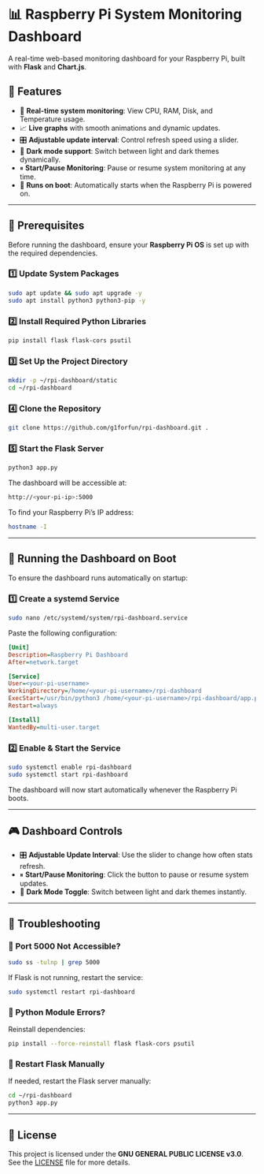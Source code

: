 # 📊 Raspberry Pi System Monitoring Dashboard

A real-time web-based monitoring dashboard for your Raspberry Pi, built with **Flask** and **Chart.js**.

## 🚀 Features
- 📡 **Real-time system monitoring**: View CPU, RAM, Disk, and Temperature usage.  
- 📈 **Live graphs** with smooth animations and dynamic updates.  
- 🎛 **Adjustable update interval**: Control refresh speed using a slider.  
- 🌙 **Dark mode support**: Switch between light and dark themes dynamically.  
- ⏸ **Start/Pause Monitoring**: Pause or resume system monitoring at any time.  
- 🔧 **Runs on boot**: Automatically starts when the Raspberry Pi is powered on.  

---

## 📌 Prerequisites
Before running the dashboard, ensure your **Raspberry Pi OS** is set up with the required dependencies.

### 1️⃣ Update System Packages
```sh
sudo apt update && sudo apt upgrade -y
sudo apt install python3 python3-pip -y
```

### 2️⃣ Install Required Python Libraries
```sh
pip install flask flask-cors psutil
```

### 3️⃣ Set Up the Project Directory
```sh
mkdir -p ~/rpi-dashboard/static
cd ~/rpi-dashboard
```

### 4️⃣ Clone the Repository
```sh
git clone https://github.com/g1forfun/rpi-dashboard.git .
```

### 5️⃣ Start the Flask Server
```sh
python3 app.py
```

The dashboard will be accessible at:
```sh
http://<your-pi-ip>:5000
```

To find your Raspberry Pi’s IP address:
```sh
hostname -I
```

---

## 📜 Running the Dashboard on Boot
To ensure the dashboard runs automatically on startup:

### 1️⃣ Create a systemd Service
```sh
sudo nano /etc/systemd/system/rpi-dashboard.service
```

Paste the following configuration:
```ini
[Unit]
Description=Raspberry Pi Dashboard
After=network.target

[Service]
User=<your-pi-username>
WorkingDirectory=/home/<your-pi-username>/rpi-dashboard
ExecStart=/usr/bin/python3 /home/<your-pi-username>/rpi-dashboard/app.py
Restart=always

[Install]
WantedBy=multi-user.target
```

### 2️⃣ Enable & Start the Service
```sh
sudo systemctl enable rpi-dashboard
sudo systemctl start rpi-dashboard
```

The dashboard will now start automatically whenever the Raspberry Pi boots.

---

## 🎮 Dashboard Controls
- 🎛 **Adjustable Update Interval**: Use the slider to change how often stats refresh.  
- ⏸ **Start/Pause Monitoring**: Click the button to pause or resume system updates.  
- 🌙 **Dark Mode Toggle**: Switch between light and dark themes instantly.  

---

## 🔧 Troubleshooting

### 🚫 Port 5000 Not Accessible?
```sh
sudo ss -tulnp | grep 5000
```
If Flask is not running, restart the service:
```sh
sudo systemctl restart rpi-dashboard
```

### 🛑 Python Module Errors?
Reinstall dependencies:
```sh
pip install --force-reinstall flask flask-cors psutil
```

### 🔄 Restart Flask Manually
If needed, restart the Flask server manually:
```sh
cd ~/rpi-dashboard
python3 app.py
```

---

## 📝 License
This project is licensed under the **GNU GENERAL PUBLIC LICENSE v3.0**.  
See the [LICENSE](https://www.gnu.org/licenses/gpl-3.0.en.html) file for more details.
